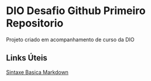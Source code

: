 # DIO Desafio Github Primeiro Repositorio
Projeto criado em acompanhamento de curso da DIO

## Links Úteis
[Sintaxe Basica Markdown](https://www.markdownguide.org/basic-syntax/)
